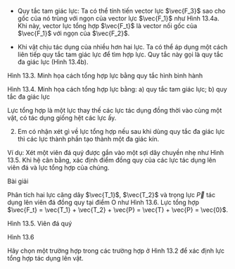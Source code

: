 - Quy tắc tam giác lực: Ta có thể tính tiến vector lực $\vec{F_3}$ sao cho gốc của nó trùng với ngọn của vector lực $\vec{F_1}$ như Hình 13.4a. Khi này, vector lực tổng hợp $\vec{F_t}$ là vector nối gốc của $\vec{F_1}$ với ngọn của $\vec{F_2}$.

- Khi vật chịu tác dụng của nhiều hơn hai lực. Ta có thể áp dụng một cách liên tiếp quy tắc tam giác lực để tìm hợp lực. Quy tắc này gọi là quy tắc đa giác lực (Hình 13.4b).

Hình 13.3. Minh họa cách tổng hợp lực bằng quy tắc hình bình hành

Hình 13.4. Minh họa cách tổng hợp lực bằng:
a) quy tắc tam giác lực; b) quy tắc đa giác lực

Lực tổng hợp là một lực thay thế các lực tác dụng đồng thời vào cùng một vật, có tác dụng giống hệt các lực ấy.

2. Em có nhận xét gì về lực tổng hợp nếu sau khi dùng quy tắc đa giác lực thì các lực thành phần tạo thành một đa giác kín.

Ví dụ: Xét một viên đá quý được gắn vào một sợi dây chuyền nhẹ như Hình 13.5. Khi hệ cân bằng, xác định điểm đồng quy của các lực tác dụng lên viên đá và lực tổng hợp của chúng.

Bài giải

Phân tích hai lực căng dây $\vec{T_1}$, $\vec{T_2}$ và trọng lực $\vec{P}$ tác dụng lên viên đá đồng quy tại điểm O như Hình 13.6. Lực tổng hợp $\vec{F_t} = \vec{T_1} + \vec{T_2} + \vec{P} = \vec{T} + \vec{P} = \vec{0}$.

Hình 13.5. Viên đá quý

Hình 13.6

Hãy chọn một trường hợp trong các trường hợp ở Hình 13.2 để xác định lực tổng hợp tác dụng lên vật.
